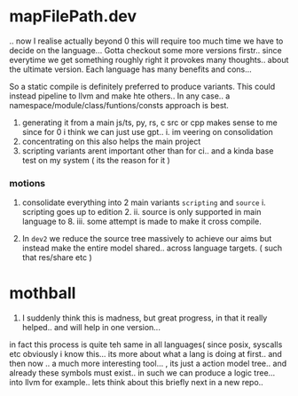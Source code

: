 # mapFilePath.dev
.. 
now I realise actually beyond 0 this will require too much time we have to decide on the language... Gotta checkout some more versions firstr.. since everytime we get something roughly right it provokes many thoughts.. about the ultimate version. Each language has many benefits and cons... 

So a static compile is definitely preferred to produce variants. This could instead pipeline to llvm and make hte others.. 
In any case.. a namespace/module/class/funtions/consts approach is best.

1. generating it from a main js/ts, py, rs, c src or cpp makes sense to me since for 0 i think we can just use gpt.. 
  i. im veering on consolidation
2. concentrating on this also helps the main project
3. scripting variants arent important other than for ci.. and a kinda base test on my system ( its the reason for it ) 

### motions
1. consolidate everything into 2 main variants `scripting` and `source`
  i. scripting goes up to edition 2. 
  ii. source is only supported in main language to 8.
  iii. some attempt is made to make it cross compile.

2. In `dev2` we reduce the source tree massively to achieve our aims but instead make the entire model shared.. across language targets. ( such that res/share etc ) 



# mothball

1. I suddenly think this is madness, but great progress, in that it really helped.. and will help in one version...

in fact this process is quite teh same in all languages( since posix, syscalls etc obviously i know this... its more about what a lang is doing at first.. and then now .. a much more interesting tool...
, its just a action model tree.. and already these symbols must exist.. in such we can produce a logic tree... into llvm for example.. lets think about this briefly next in a new repo.. 
